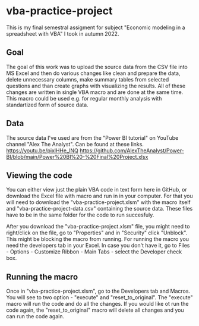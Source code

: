 # vba-practice-project
This is my final semestral assigment for subject "Economic modeling in a spreadsheet with VBA" I took in autumn 2022. 

## Goal
The goal of this work was to upload the source data from the CSV file into MS Excel and then do various changes like clean and prepare the data, delete unnecessary columns, make summary tables from selected questions and than create graphs with visualizing the results. All of these changes are written in single VBA macro and are done at the same time. 
This macro could be used e.g. for regular monthly analysis with standartized form of source data. 

## Data
The source data I've used are from the "Power BI tutorial" on YouTube channel "Alex The Analyst". Can be found at these links.
https://youtu.be/pixlHHe_lNQ
https://github.com/AlexTheAnalyst/Power-BI/blob/main/Power%20BI%20-%20Final%20Project.xlsx

## Viewing the code
You can either view just the plain VBA code in text form here in GitHub, or download the Excel file with macro and run in in your computer. For that you will need to download the "vba-practice-project.xlsm" with the macro itself and "vba-practice-project-data.csv" containing the source data. These files have to be in the same folder for the code to run succesfuly. 

After you download the "vba-practice-project.xlsm" file, you might need to right/click on the file, go to "Properties" and in "Security" click "Unblock". This might be blocking the macro from running. For running the macro you need the developers tab in your Excel. In case you don't have it, go to Files - Options - Customize Ribbon - Main Tabs - select the Developer check box.

## Running the macro
Once in "vba-practice-project.xlsm", go to the Developers tab and Macros. You will see to two option - "execute" and "reset_to_original". The "execute" macro will run the code and do all the changes. If you would like ot run the code again, the "reset_to_original" macro will delete all changes and you can run the code again. 
